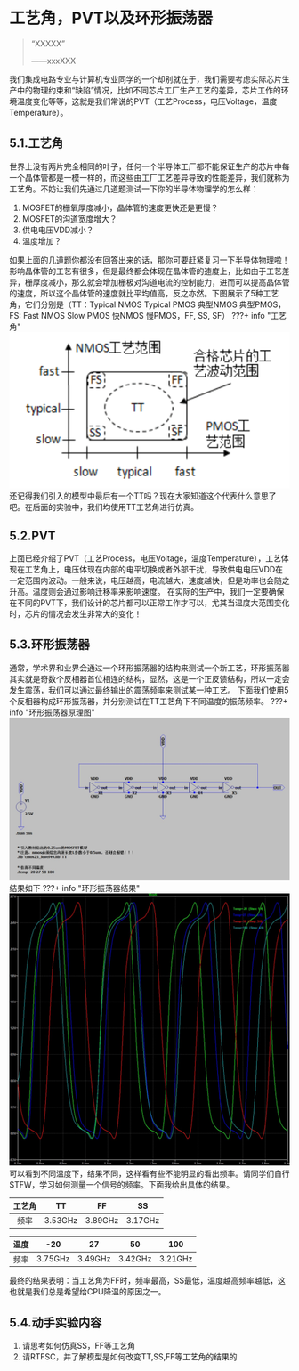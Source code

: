 # 工艺角，PVT以及环形振荡器
> “XXXXX”
>
> ——xxxXXX

我们集成电路专业与计算机专业同学的一个却别就在于，我们需要考虑实际芯片生产中的物理约束和“缺陷”情况，比如不同芯片工厂生产工艺的差异，芯片工作的环境温度变化等等，这就是我们常说的PVT（工艺Process，电压Voltage，温度Temperature）。

## 5.1.工艺角
世界上没有两片完全相同的叶子，任何一个半导体工厂都不能保证生产的芯片中每一个晶体管都是一模一样的，而这些由工厂工艺差异导致的性能差异，我们就称为工艺角。不妨让我们先通过几道题测试一下你的半导体物理学的怎么样：
1. MOSFET的栅氧厚度减小，晶体管的速度更快还是更慢？
2. MOSFET的沟道宽度增大？
3. 供电电压VDD减小？
4. 温度增加？

如果上面的几道题你都没有回答出来的话，那你可要赶紧复习一下半导体物理啦！
影响晶体管的工艺有很多，但是最终都会体现在晶体管的速度上，比如由于工艺差异，栅厚度减小，那么就会增加栅极对沟道电流的控制能力，进而可以提高晶体管的速度，所以这个晶体管的速度就比平均值高，反之亦然。下图展示了5种工艺角，它们分别是（TT：Typical NMOS Typical PMOS 典型NMOS 典型PMOS，FS: Fast NMOS Slow PMOS 快NMOS 慢PMOS，FF, SS, SF）
???+ info "工艺角"
    ![](./图片/工艺角.png)
还记得我们引入的模型中最后有一个TT吗？现在大家知道这个代表什么意思了吧。在后面的实验中，我们均使用TT工艺角进行仿真。
## 5.2.PVT
上面已经介绍了PVT（工艺Process，电压Voltage，温度Temperature），工艺体现在工艺角上，电压体现在内部的电平切换或者外部干扰，导致供电电压VDD在一定范围内波动。一般来说，电压越高，电流越大，速度越快，但是功率也会随之升高。温度则会通过影响迁移率来影响速度。
在实际的生产中，我们一定要确保在不同的PVT下，我们设计的芯片都可以正常工作才可以，尤其当温度大范围变化时，芯片的情况会发生非常大的变化！
## 5.3.环形振荡器
通常，学术界和业界会通过一个环形振荡器的结构来测试一个新工艺，环形振荡器其实就是奇数个反相器首位相连的结构，显然，这是一个正反馈结构，所以一定会发生震荡，我们可以通过最终输出的震荡频率来测试某一种工艺。
下面我们使用5个反相器构成环形振荡器，并分别测试在TT工艺角下不同温度的振荡频率。
???+ info "环形振荡器原理图"
    ![](./图片/环形振荡器原理图.jpg)
结果如下
???+ info "环形振荡器结果"
    ![](./图片/环形振荡器结果.jpg)
可以看到不同温度下，结果不同，这样看有些不能明显的看出频率。请同学们自行STFW，学习如何测量一个信号的频率。下面我给出具体的结果。

| 工艺角 | TT | FF	| SS |
|:-----:|:--:|:---:|:---:|
| 频率   | 3.53GHz  | 3.89GHz | 3.17GHz |

| 温度 | -20 | 27	| 50 | 100 |
|:-----:|:--:|:---:|:---:|:---:|
| 频率   | 3.75GHz  | 3.49GHz | 3.42GHz | 3.21GHz |

最终的结果表明：当工艺角为FF时，频率最高，SS最低，温度越高频率越低，这也就是我们总是希望给CPU降温的原因之一。
## 5.4.动手实验内容
1. 请思考如何仿真SS，FF等工艺角
2. 请RTFSC，并了解模型是如何改变TT,SS,FF等工艺角的结果的
